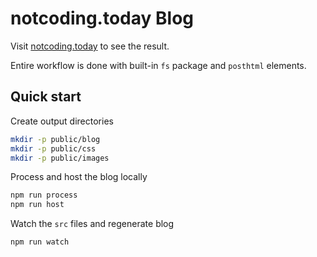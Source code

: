# notcoding.today Blog

Visit [notcoding.today](https://notcoding.today) to see the result.

Entire workflow is done with built-in `fs` package and `posthtml` elements.

## Quick start

Create output directories

```bash
mkdir -p public/blog
mkdir -p public/css
mkdir -p public/images
```

Process and host the blog locally

```bash
npm run process
npm run host
```

Watch the `src` files and regenerate blog

```bash
npm run watch
```
